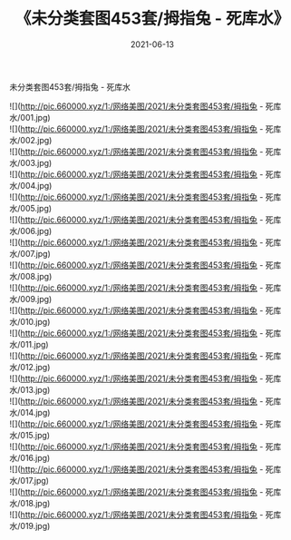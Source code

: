 ﻿---
layout: post
title:  《未分类套图453套/拇指兔 - 死库水》
date:   2021-06-13
img: http://pic.660000.xyz/1:/网络美图/2021/未分类套图453套/拇指兔 - 死库水/000.jpg
categories: [美女, 清纯, 唯美]
---

未分类套图453套/拇指兔 - 死库水

 ![](http://pic.660000.xyz/1:/网络美图/2021/未分类套图453套/拇指兔 - 死库水/001.jpg) <br>![](http://pic.660000.xyz/1:/网络美图/2021/未分类套图453套/拇指兔 - 死库水/002.jpg) <br>![](http://pic.660000.xyz/1:/网络美图/2021/未分类套图453套/拇指兔 - 死库水/003.jpg) <br>![](http://pic.660000.xyz/1:/网络美图/2021/未分类套图453套/拇指兔 - 死库水/004.jpg) <br>![](http://pic.660000.xyz/1:/网络美图/2021/未分类套图453套/拇指兔 - 死库水/005.jpg) <br>![](http://pic.660000.xyz/1:/网络美图/2021/未分类套图453套/拇指兔 - 死库水/006.jpg) <br>![](http://pic.660000.xyz/1:/网络美图/2021/未分类套图453套/拇指兔 - 死库水/007.jpg) <br>![](http://pic.660000.xyz/1:/网络美图/2021/未分类套图453套/拇指兔 - 死库水/008.jpg) <br>![](http://pic.660000.xyz/1:/网络美图/2021/未分类套图453套/拇指兔 - 死库水/009.jpg) <br>![](http://pic.660000.xyz/1:/网络美图/2021/未分类套图453套/拇指兔 - 死库水/010.jpg) <br>![](http://pic.660000.xyz/1:/网络美图/2021/未分类套图453套/拇指兔 - 死库水/011.jpg) <br>![](http://pic.660000.xyz/1:/网络美图/2021/未分类套图453套/拇指兔 - 死库水/012.jpg) <br>![](http://pic.660000.xyz/1:/网络美图/2021/未分类套图453套/拇指兔 - 死库水/013.jpg) <br>![](http://pic.660000.xyz/1:/网络美图/2021/未分类套图453套/拇指兔 - 死库水/014.jpg) <br>![](http://pic.660000.xyz/1:/网络美图/2021/未分类套图453套/拇指兔 - 死库水/015.jpg) <br>![](http://pic.660000.xyz/1:/网络美图/2021/未分类套图453套/拇指兔 - 死库水/016.jpg) <br>![](http://pic.660000.xyz/1:/网络美图/2021/未分类套图453套/拇指兔 - 死库水/017.jpg) <br>![](http://pic.660000.xyz/1:/网络美图/2021/未分类套图453套/拇指兔 - 死库水/018.jpg) <br>![](http://pic.660000.xyz/1:/网络美图/2021/未分类套图453套/拇指兔 - 死库水/019.jpg) <br>